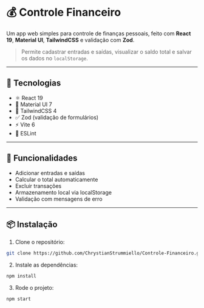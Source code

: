 # 💰 Controle Financeiro

Um app web simples para controle de finanças pessoais, feito com **React 19**, **Material UI**, **TailwindCSS** e validação com **Zod**.

> Permite cadastrar entradas e saídas, visualizar o saldo total e salvar os dados no `localStorage`.

---

## 🚀 Tecnologias

- ⚛️ React 19
- 🎨 Material UI 7
- 💨 TailwindCSS 4
- ✅ Zod (validação de formulários)
- ⚡ Vite 6
- 🧹 ESLint

---

## 🧪 Funcionalidades

- Adicionar entradas e saídas
- Calcular o total automaticamente
- Excluir transações
- Armazenamento local via localStorage
- Validação com mensagens de erro

---

## 📦 Instalação

1. Clone o repositório:

```bash
git clone https://github.com/ChrystianStrummiello/Controle-Financeiro.git
```
2. Instale as dependências:
```bash
npm install
```
3. Rode o projeto: 
```bash
npm start
```
